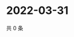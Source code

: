 # 2022-03-31

共 0 条

<!-- BEGIN WEIBO -->
<!-- 最后更新时间 Thu Mar 31 2022 06:15:37 GMT+0800 (China Standard Time) -->

<!-- END WEIBO -->

